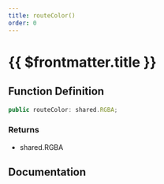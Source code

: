 ```yaml
---
title: routeColor()
order: 0
---
```


# {{ $frontmatter.title }}

## Function Definition

```ts
public routeColor: shared.RGBA;
```

### Returns

* shared.RGBA

## Documentation

<!--@include: ./parts/routeColor.md-->
